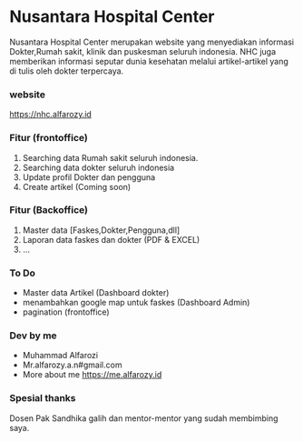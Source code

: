 # Nusantara Hospital Center
Nusantara Hospital Center merupakan website yang menyediakan informasi Dokter,Rumah sakit, klinik dan puskesman seluruh indonesia. NHC juga memberikan informasi seputar dunia kesehatan melalui artikel-artikel yang di tulis oleh dokter terpercaya.

### website
 https://nhc.alfarozy.id 

### Fitur (frontoffice)
 1. Searching data Rumah sakit seluruh indonesia.
 2. Searching data dokter seluruh indonesia
 3. Update profil Dokter dan pengguna
 4. Create artikel (Coming soon)

### Fitur (Backoffice)
 1. Master data [Faskes,Dokter,Pengguna,dll]
 2. Laporan data faskes dan dokter (PDF & EXCEL)
 3. ...

### To Do
 - Master data Artikel (Dashboard dokter)
 - menambahkan google map untuk faskes (Dashboard Admin)
 - pagination (frontoffice)

### Dev by me
 - Muhammad Alfarozi
 - Mr.alfarozy.a.n#gmail.com
 - More about me https://me.alfarozy.id

### Spesial thanks
 Dosen Pak Sandhika galih dan mentor-mentor yang sudah membimbing saya.